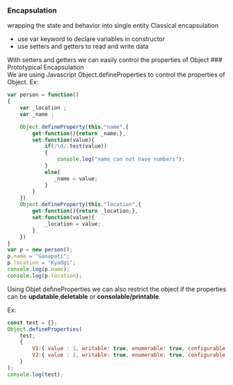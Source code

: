 ### Encapsulation 
wrapping the state and behavior into single entity 
Classical encapsulation 

*   use var keyword to declare variables in constructor
*   use setters and getters to read and write data

With setters and getters we can easily control the properties of Object
    ### Prototypical Encapsulation  
    We are using Javascript Object.defineProperties to control the properties of Object.
Ex: 
```javascript
var person = function()
{
    var _location ;
    var _name ;

    Object.defineProperty(this,"name",{
        get:function(){return _name;},
        set:function(value){
            if(/\d/.test(value))
            {
                console.log("name can not have numbers");
            }
            else{
               _name = value;
            }
        }
    })
    Object.defineProperty(this,"location",{
        get:function(){return _location;},
        set:function(value){
            _location = value;
        }
    })
}
var p = new person();
p.name = "Ganapati";
p.location = "Kyadgi";
console.log(p.name);
console.log(p.location);
```
Using Objet defineProperties we can also restrict the object if the properties can be **updatable**,**deletable** or **consolable/printable**.

Ex:
```javascript
const test = {};
Object.defineProperties(
    test,
    {
        V1:{ value : 1, writable: true, enumerable: true, configurable: true},
        V2:{ value : 2, writable: true, enumerable: true, configurable: true}
    }
);
console.log(test);  
```

